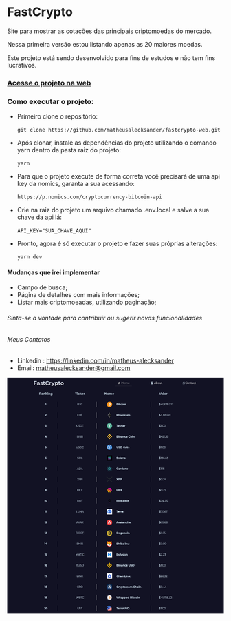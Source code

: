 # FastCrypto

Site para mostrar as cotações das principais criptomoedas do mercado.

Nessa primeira versão estou listando apenas as 20 maiores moedas.

Este projeto está sendo desenvolvido para fins de estudos e não tem fins lucrativos.

<a href="https://fastcrypto.vercel.app"> <h3>Acesse o projeto na web</h3></a>

### Como executar o projeto:

- Primeiro clone o repositório:

  ```
  git clone https://github.com/matheusalecksander/fastcrypto-web.git
  ```

- Após clonar, instale as dependências do projeto utilizando o comando yarn dentro da pasta raiz do projeto:

  ```
  yarn
  ```

- Para que o projeto execute de forma correta você precisará de uma api key da nomics, garanta a sua acessando:

  ```
  https://p.nomics.com/cryptocurrency-bitcoin-api
  ```

- Crie na raiz do projeto um arquivo chamado .env.local e salve a sua chave da api lá:

  ```
  API_KEY="SUA_CHAVE_AQUI"
  ```

- Pronto, agora é só executar o projeto e fazer suas próprias alterações:
  ```
  yarn dev
  ```

#### Mudanças que irei implementar

- Campo de busca;
- Página de detalhes com mais informações;
- Listar mais criptomoeadas, utilizando paginação;

###### Sinta-se a vontade para contribuir ou sugerir novas funcionalidades

###### Meus Contatos

- Linkedin : https://linkedin.com/in/matheus-alecksander
- Email: matheusalecksander@gmail.com

<img src="./.github/home_page_print.png" />
